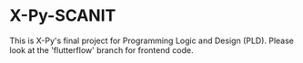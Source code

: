 # X-Py-SCANIT
This is X-Py's final project for Programming Logic and Design (PLD). Please look at the 'flutterflow' branch for frontend code.
